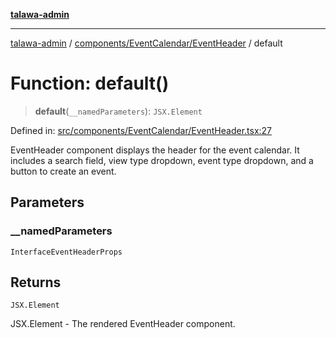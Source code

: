 [**talawa-admin**](../../../../README.md)

***

[talawa-admin](../../../../modules.md) / [components/EventCalendar/EventHeader](../README.md) / default

# Function: default()

> **default**(`__namedParameters`): `JSX.Element`

Defined in: [src/components/EventCalendar/EventHeader.tsx:27](https://github.com/bint-Eve/talawa-admin/blob/e05e1a03180dbbfc7ba850102958ea6b6cd4b01e/src/components/EventCalendar/EventHeader.tsx#L27)

EventHeader component displays the header for the event calendar.
It includes a search field, view type dropdown, event type dropdown, and a button to create an event.

## Parameters

### \_\_namedParameters

`InterfaceEventHeaderProps`

## Returns

`JSX.Element`

JSX.Element - The rendered EventHeader component.
